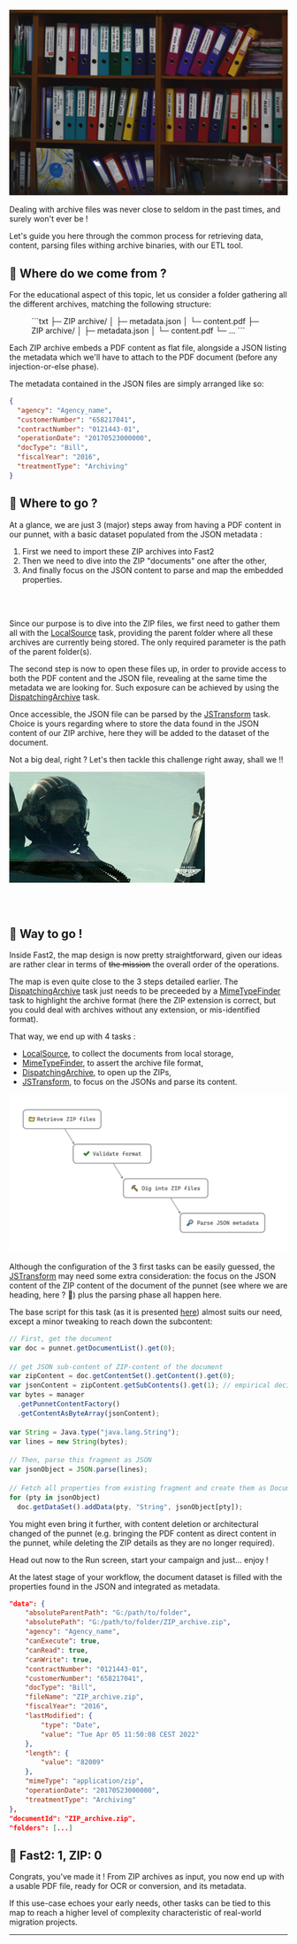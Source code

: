 ![Blog cover](../assets/img/cookbooks/fromZiptoPunnet_cover.jpg)

Dealing with archive files was never close to seldom in the past times, and surely won't ever be !

Let's guide you here through the common process for retrieving data, content, parsing files withing archive binaries, with our ETL tool.

## 🧐 Where do we come from ?

For the educational aspect of this topic, let us consider a folder gathering all the different archives, matching the following structure:

<!-- ![ZIP tree view](../assets/img/cookbooks/fromZip2Punnet.png) -->

<figure markdown>
```txt
├─ ZIP archive/
│       ├─ metadata.json
│       └─ content.pdf
├─  ZIP archive/
│       ├─ metadata.json
│       └─ content.pdf
└─ ...
```
</figure>

Each ZIP archive embeds a PDF content as flat file, alongside a JSON listing the metadata which we'll have to attach to the PDF document (before any injection-or-else phase).

The metadata contained in the JSON files are simply arranged like so:


```json
{
  "agency": "Agency_name",
  "customerNumber": "658217041",
  "contractNumber": "0121443-01",
  "operationDate": "20170523000000",
  "docType": "Bill",
  "fiscalYear": "2016",
  "treatmentType": "Archiving"
}
```


## 🤔 Where to go ?

At a glance, we are just 3 (major) steps away from having a PDF content in our punnet, with a basic dataset populated from the JSON metadata :

1. First we need to import these ZIP archives into Fast2
1. Then we need to dive into the ZIP "documents" one after the other,
1. And finally focus on the JSON content to parse and map the embedded properties.

<br/>
<br/>

Since our purpose is to dive into the ZIP files, we first need to gather them all with the [LocalSource](../catalog/source.md#LocalSource) task, providing the parent folder where all these archives are currently being stored. The only required parameter is the path of the parent folder(s).

The second step is now to open these files up, in order to provide access to both the PDF content and the JSON file, revealing at the same time the metadata we are looking for. Such exposure can be achieved by using the [DispatchingArchive](../catalog/converter.md#DispatchingArchive) task.

Once accessible, the JSON file can be parsed by the [JSTransform](../catalog/transformer.md#JSTransform) task. Choice is yours regarding where to store the data found in the JSON content of our ZIP archive, here they will be added to the dataset of the document.

Not a big deal, right ? Let's then tackle this challenge right away, shall we !!


![TopGun GIF](../assets/img/cookbooks/top-gun_aircraft-salute.gif)


<br/>
<br/>

## 🚀 Way to go !

Inside Fast2, the map design is now pretty straightforward, given our ideas are rather clear in terms of <strike>the mission</strike> the overall order of the operations.

The map is even quite close to the 3 steps detailed earlier. The [DispatchingArchive](../catalog/converter.md#DispatchingArchive) task just needs to be preceeded by a [MimeTypeFinder](../catalog/tool.md#MimeTypeFinder) task to highlight the archive format (here the ZIP extension is correct, but you could deal with archives without any extension, or mis-identified format).

That way, we end up with 4 tasks :

- [LocalSource](../catalog/source.md#LocalSource), to collect the documents from local storage,
- [MimeTypeFinder](../catalog/tool.md#MimeTypeFinder), to assert the archive file format,
- [DispatchingArchive](../catalog/converter.md#DispatchingArchive), to open up the ZIPs,
- [JSTransform](../catalog/transformer.md#JSTransform), to focus on the JSONs and parse its content.

![Map to build for ZIP extraction](../assets/img/cookbooks/fromZip2Punnet_map.png)

Although the configuration of the 3 first tasks can be easily guessed, the [JSTransform](../catalog/transformer.md#JSTransform) may need some extra consideration: the focus on the JSON content of the ZIP content of the document of the punnet (see where we are heading, here ? 👀) plus the parsing phase all happen here.

The base script for this task (as it is presented [here](../advanced/javascript.md#map-from-json)) almost suits our need, except a minor tweaking to reach down the subcontent:

```js
// First, get the document
var doc = punnet.getDocumentList().get(0);

// get JSON sub-content of ZIP-content of the document
var zipContent = doc.getContentSet().getContent().get(0);
var jsonContent = zipContent.getSubContents().get(1); // empirical decision, PDF comes first
var bytes = manager
  .getPunnetContentFactory()
  .getContentAsByteArray(jsonContent);

var String = Java.type("java.lang.String");
var lines = new String(bytes);

// Then, parse this fragment as JSON
var jsonObject = JSON.parse(lines);

// Fetch all properties from existing fragment and create them as Document data
for (pty in jsonObject)
  doc.getDataSet().addData(pty, "String", jsonObject[pty]);
```

You might even bring it further, with content deletion or architectural changed of the punnet (e.g. bringing the PDF content as direct content in the punnet, while deleting the ZIP details as they are no longer required).

Head out now to the Run screen, start your campaign and just... enjoy !

At the latest stage of your workflow, the document dataset is filled with the properties found in the JSON and integrated as metadata.

```json {4,8-12,21-22}
"data": {
    "absoluteParentPath": "G:/path/to/folder",
    "absolutePath": "G:/path/to/folder/ZIP_archive.zip",
    "agency": "Agency_name",
    "canExecute": true,
    "canRead": true,
    "canWrite": true,
    "contractNumber": "0121443-01",
    "customerNumber": "658217041",
    "docType": "Bill",
    "fileName": "ZIP_archive.zip",
    "fiscalYear": "2016",
    "lastModified": {
        "type": "Date",
        "value": "Tue Apr 05 11:50:08 CEST 2022"
    },
    "length": {
        "value": "82009"
    },
    "mimeType": "application/zip",
    "operationDate": "20170523000000",
    "treatmentType": "Archiving"
},
"documentId": "ZIP_archive.zip",
"folders": [...]
```

## 👏 Fast2: 1, ZIP: 0

Congrats, you've made it ! From ZIP archives as input, you now end up with a usable PDF file, ready for OCR or conversion, and its metadata.

If this use-case echoes your early needs, other tasks can be tied to this map to reach a higher level of complexity characteristic of real-world migration projects.

---
